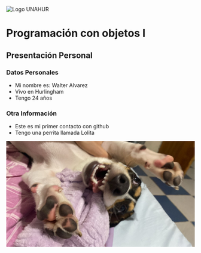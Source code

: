 ![Logo UNAHUR](./UNAHUR.png)
# Programación con objetos I
## Presentación Personal

### Datos Personales
- Mi nombre es: Walter Alvarez
- Vivo en Hurlingham
- Tengo 24 años

### Otra Información
- Este es mi primer contacto con github
- Tengo una perrita llamada Lolita

![lola](./lola.jpg)
